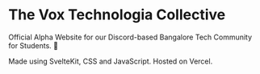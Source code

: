 # The Vox Technologia Collective
Official Alpha Website for our Discord-based Bangalore Tech Community for Students. 🚀

Made using SvelteKit, CSS and JavaScript. Hosted on Vercel.
